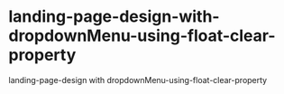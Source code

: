 # landing-page-design-with-dropdownMenu-using-float-clear-property
landing-page-design with dropdownMenu-using-float-clear-property
